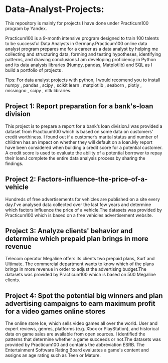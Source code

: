 # Data-Analyst-Projects:
This repository is mainly for projects I have done under Practicum100 program by Yandex.

Practicum100 is a 9-month intensive program designed to train 100 talents to be successful Data Analysts in Germany.Practicum100 online data analyst program prepares me for a career as a data analyst by helping me collecting and structuring data, forming and testing hypotheses, identifying patterns, and drawing conclusions.I am developing proficiency in Python and its data analysis libraries (Numpy, pandas, Matplotlib) and SQL as I build a portfolio of projects .

Tips: For data analyst projects with python, I would recomend you to install numpy , pandas , scipy , scikit learn , matplotlib , seaborn , plotly , missingno , scipy , nltk libraries.

## Project 1: Report preparation for a bank's-loan division
This project is to prepare a report for a bank’s loan division.I was provided a dataset from Practicum100 which is based on some data on customers’ credit worthiness. I found out if a customer’s marital status and number of children has an impact on whether they will default on a loan.My report have been considered when building a credit score for a potential customer. A credit score is used to evaluate the ability of a potential borrower to repay their loan.I complete the entire data analysis process by sharing the findings.

## Project 2: Factors-influence-the-price-of-a-vehicle
Hundreds of free advertisements for vehicles are published on a site every day.I've analysed data collected over the last few years and determine which factors influence the price of a vehicle.The datasets was provided by Practicum100 which is based on a free vehicles advertisement website.

## Project 3:  Analyze clients' behavior and determine which prepaid plan brings in more revenue
Telecom operator Megaline offers its clients two prepaid plans, Surf and Ultimate. The commercial department wants to know which of the plans brings in more revenue in order to adjust the advertising budget.The datasets was provided by Practicum100 which is based on 500 Megaline clients.


## Project 4:  Spot the potential big winners and plan advertising campaigns to earn maximum profit for a video games online stores
The online store Ice, which sells video games all over the world. User and expert reviews, genres, platforms (e.g. Xbox or PlayStation), and historical data on game sales are available from open sources. I identified the patterns that determine whether a game succeeds or not.The datasets was provided by Practicum100 and contains the abbreviation ESRB. The Entertainment Software Rating Board evaluates a game's content and assigns an age rating such as Teen or Mature.
